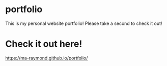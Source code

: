 # portfolio
This is my personal website portfolio! Please take a second to check it out!

# Check it out here!
https://ma-raymond.github.io/portfolio/
